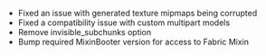 * Fixed an issue with generated texture mipmaps being corrupted
* Fixed a compatibility issue with custom multipart models
* Remove invisible_subchunks option
* Bump required MixinBooter version for access to Fabric Mixin
